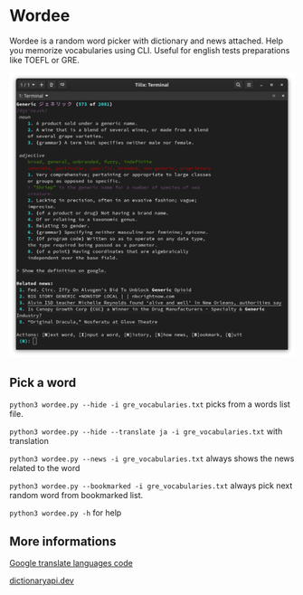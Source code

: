 # Wordee
Wordee is a random word picker with dictionary and news attached. Help you memorize vocabularies using CLI.
Useful for english tests preparations like TOEFL or GRE.

![](/imgs/screenshot_8.png)

## Pick a word
``python3 wordee.py --hide -i gre_vocabularies.txt`` picks from a words list file.

``python3 wordee.py --hide --translate ja -i gre_vocabularies.txt`` with translation

``python3 wordee.py --news -i gre_vocabularies.txt`` always shows the news related to the word

<!-- ``python3 wordee.py --bookmarked 0.5 -i gre_vocabularies.txt`` specifies probability to pick next random word from bookmarked list. -->

``python3 wordee.py --bookmarked -i gre_vocabularies.txt`` always pick next random word from bookmarked list.

``python3 wordee.py -h`` for help

## More informations

[Google translate languages code](https://cloud.google.com/translate/docs/languages)

[dictionaryapi.dev](https://dictionaryapi.dev/)